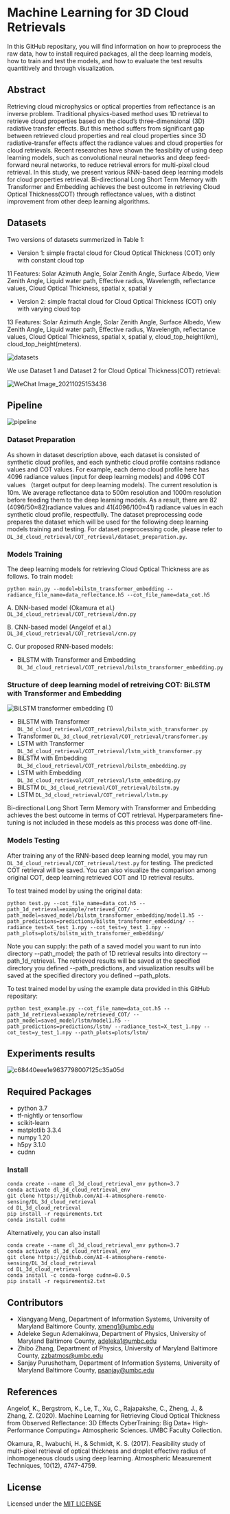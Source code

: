 # Machine Learning for 3D Cloud Retrievals
In this GitHub repositary, you will find information on how to preprocess the raw data, how to install required packages, all the deep learning models, how to train and test the models, and how to evaluate the test results quantitively and through visualization.

## Abstract
Retrieving cloud microphysics or optical properties  from reflectance is an inverse problem.  Traditional physics-based method uses 1D retrieval to retrieve cloud properties based on the cloud’s three-dimensional (3D) radiative transfer effects. But this method suffers from significant gap between retrieved cloud properties and real cloud properties since 3D radiative-transfer effects affect the radiance values and cloud properties for cloud retrievals.  Recent researches have shown the feasibility of using deep learning models, such as convolutional neural networks and deep feed-forward neural networks, to reduce  retrieval  errors  for  multi-pixel cloud retrieval. In this study, we present various RNN-based deep learning models for cloud properties retrieval. Bi-directional Long Short Term Memory with Transformer and Embedding achieves the best outcome in retrieving Cloud Optical Thickness(COT) through reflectance values, with a distinct improvement from other deep learning algorithms.


## Datasets
Two versions of datasets summerized in Table 1:

* Version 1: simple fractal cloud for Cloud Optical Thickness (COT) only with constant cloud top 

11 Features: Solar Azimuth Angle, Solar Zenith Angle, Surface Albedo, View Zenith Angle, Liquid water path, Effective radius, Wavelength, reflectance values, Cloud Optical Thickness, spatial x, spatial y

* Version 2: simple fractal cloud for Cloud Optical Thickness (COT) only with varying cloud top

13 Features: Solar Azimuth Angle, Solar Zenith Angle, Surface Albedo, View Zenith Angle, Liquid water path, Effective radius, Wavelength, reflectance values, Cloud Optical Thickness, spatial x, spatial y, cloud_top_height(km), cloud_top_height(meters).


![datasets](https://user-images.githubusercontent.com/55510330/151377543-98ac3fea-04b9-41d2-8d7e-497a7f3a0324.png)

We use Dataset 1 and Dataset 2 for Cloud Optical Thickness(COT) retrieval: 

![WeChat Image_20211025153436](https://user-images.githubusercontent.com/55510330/138758886-be31f8ea-d4fd-42da-ac03-eb717bc92703.png)
## Pipeline
![pipeline](https://user-images.githubusercontent.com/55510330/149815510-5dbae0b2-6530-47c4-b597-6e27546f22d4.png)
### Dataset Preparation
As shown in dataset description above, each dataset is consisted of synthetic cloud profiles, and each synthetic cloud profile contains radiance values and COT values. For example, each demo cloud profile here has 4096 radiance values (input for deep learning models) and 4096 COT values （target output for deep learning models). The current resolution is 10m. We average reflectance data to 500m resolution and 1000m resolution before feeding them to the deep learning models. As a result, there are 82 (4096/50≈82)radiance values and 41(4096/100≈41) radiance values in each synthetic cloud profile, respectfully. The dataset preprocessing code prepares the dataset which will be used for the following deep learning models training and testing. For dataset preprocessing code, please refer to `DL_3d_cloud_retrieval/COT_retrieval/dataset_preparation.py`. 

### Models Training

The deep learning models for retrieving Cloud Optical Thickness are as follows. To train model:
```
python main.py --model=bilstm_transformer_embedding --radiance_file_name=data_reflectance.h5 --cot_file_name=data_cot.h5
```

A. DNN-based model (Okamura et al.) `DL_3d_cloud_retrieval/COT_retrieval/dnn.py`

B. CNN-based model (Angelof et al.) `DL_3d_cloud_retrieval/COT_retrieval/cnn.py`

C. Our proposed RNN-based models:
* BiLSTM with Transformer and Embedding `DL_3d_cloud_retrieval/COT_retrieval/bilstm_transformer_embedding.py`
### Structure of deep learning model of retreiving COT: BiLSTM with Transformer and Embedding
![BiLSTM transformer embedding (1)](https://user-images.githubusercontent.com/55510330/151221487-98c05139-8bb8-4af9-9158-155f415e9f00.png)
* BiLSTM with Transformer `DL_3d_cloud_retrieval/COT_retrieval/bilstm_with_transformer.py`
* Transformer `DL_3d_cloud_retrieval/COT_retrieval/transformer.py`
* LSTM with Transformer `DL_3d_cloud_retrieval/COT_retrieval/lstm_with_transformer.py`
* BiLSTM with Embedding `DL_3d_cloud_retrieval/COT_retrieval/bilstm_embedding.py`
* LSTM with Embedding `DL_3d_cloud_retrieval/COT_retrieval/lstm_embedding.py`
* BiLSTM `DL_3d_cloud_retrieval/COT_retrieval/bilstm.py`
* LSTM `DL_3d_cloud_retrieval/COT_retrieval/lstm.py`

Bi-directional Long Short Term Memory with Transformer and Embedding achieves the best outcome in terms of COT retrieval. Hyperparameters fine-tuning is not included in these models as this process was done off-line. 

### Models Testing
After training any of the RNN-based deep learning model, you may run `DL_3d_cloud_retrieval/COT_retrieval/test.py` for testing. The predicted COT retrieval will be saved. You can also visualize the comparison among original COT, deep learning retrieved COT and 1D retrieval results. 

To test trained model by using the original data:
```
python test.py --cot_file_name=data_cot.h5 --path_1d_retrieval=example/retrieved_COT/ --path_model=saved_model/bilstm_transformer_embedding/model1.h5 --path_predictions=predictions/bilstm_transformer_embedding/ --radiance_test=X_test_1.npy --cot_test=y_test_1.npy --path_plots=plots/bilstm_with_transformer_embedding/
```
Note you can supply: the path of a saved model you want to run into directory --path_model; the path of 1D retrieval results into directory --path_1d_retrieval. The retrieved results will be saved at the specified directory you defined --path_predictions, and visualization results will be saved at the specified directory you defined --path_plots.

To test trained model by using the example data provided in this GitHub repositary:
```
python test_example.py --cot_file_name=data_cot.h5 --path_1d_retrieval=example/retrieved_COT/ --path_model=saved_model/lstm/model1.h5 --path_predictions=predictions/lstm/ --radiance_test=X_test_1.npy --cot_test=y_test_1.npy --path_plots=plots/lstm/
```

## Experiments results
![c68440eee1e9637798007125c35a05d](https://user-images.githubusercontent.com/55510330/151385336-87c770d8-04ef-4fd5-8527-13240829e15b.png)
## Required Packages
* python 3.7
* tf-nightly or tensorflow
* scikit-learn
* matplotlib 3.3.4            
* numpy 1.20           
* h5py 3.1.0
* cudnn         

### Install
```
conda create --name dl_3d_cloud_retrieval_env python=3.7
conda activate dl_3d_cloud_retrieval_env
git clone https://github.com/AI-4-atmosphere-remote-sensing/DL_3d_cloud_retrieval
cd DL_3d_cloud_retrieval
pip install -r requirements.txt
conda install cudnn
```
Alternatively, you can also install
```
conda create --name dl_3d_cloud_retrieval_env python=3.7
conda activate dl_3d_cloud_retrieval_env
git clone https://github.com/AI-4-atmosphere-remote-sensing/DL_3d_cloud_retrieval
cd DL_3d_cloud_retrieval
conda install -c conda-forge cudnn=8.0.5
pip install -r requirements2.txt

```

## Contributors
* Xiangyang Meng, Department of Information Systems, University of Maryland Baltimore County, <xmeng1@umbc.edu>
* Adeleke Segun Ademakinwa, Department of Physics, University of Maryland Baltimore County, <adeleka1@umbc.edu>
* Zhibo Zhang, Department of Physics, University of Maryland Baltimore County, <zzbatmos@umbc.edu>
* Sanjay Purushotham, Department of Information Systems, University of Maryland Baltimore County, <psanjay@umbc.edu>

## References
Angelof, K., Bergstrom, K., Le, T., Xu, C., Rajapakshe, C., Zheng, J., & Zhang, Z. (2020). Machine Learning for Retrieving Cloud Optical Thickness from Observed Reflectance: 3D Effects CyberTraining: Big Data+ High-Performance Computing+ Atmospheric Sciences. UMBC Faculty Collection.

Okamura, R., Iwabuchi, H., & Schmidt, K. S. (2017). Feasibility study of multi-pixel retrieval of optical thickness and droplet effective radius of inhomogeneous clouds using deep learning. Atmospheric Measurement Techniques, 10(12), 4747-4759.

## License
  Licensed under the [MIT LICENSE](LICENSE)
